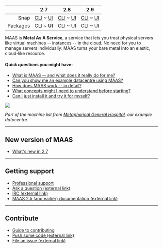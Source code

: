 <!-- deb-2-7-cli
||2.7|2.8|2.9|
|-----:|:-----:|:-----:|:-----:|
|Snap|[CLI](/t/maas-documentation-snap-2-7-cli/2838) ~ [UI](/t/maas-documentation-snap-2-7-ui/2839)|[CLI](/t/maas-documentation-snap-2-8-cli/2840) ~ [UI](/t/maas-documentation/25)|[CLI](/t/maas-documentation-snap-2-9-cli/2842) ~ [UI](/t/maas-documentation-snap-2-9-ui/2843)|
|Packages|**CLI** ~ [UI](/t/maas-documentation-deb-2-7-ui/2845)|[CLI](/t/maas-documentation-deb-2-8-cli/2846) ~ [UI](/t/maas-documentation-deb-2-8-ui/2847)|[CLI](/t/maas-documentation-deb-2-9-cli/2848) ~ [UI](/t/maas-documentation-deb-2-9-ui/2849)|
deb-2-7-cli -->

<!-- snap-2-7-cli
||2.7|2.8|2.9|
|-----:|:-----:|:-----:|:-----:|
|Snap|**CLI** ~ [UI](/t/maas-documentation-snap-2-7-ui/2839)|[CLI](/t/maas-documentation-snap-2-8-cli/2840) ~ [UI](/t/maas-documentation/25)|[CLI](/t/maas-documentation-snap-2-9-cli/2842) ~ [UI](/t/maas-documentation-snap-2-9-ui/2843)|
|Packages|[CLI](/t/maas-documentation-deb-2-7-cli/2844) ~ [UI](/t/maas-documentation-deb-2-7-ui/2845)|[CLI](/t/maas-documentation-deb-2-8-cli/2846) ~ [UI](/t/maas-documentation-deb-2-8-ui/2847)|[CLI](/t/maas-documentation-deb-2-9-cli/2848) ~ [UI](/t/maas-documentation-deb-2-9-ui/2849)|
snap-2-7-cli -->

<!-- snap-2-7-ui
|| 2.7 | 2.8 | 2.9|
|-----:|:-----:|:-----:|:-----:|
|Snap|[CLI](/t/maas-documentation-snap-2-7-cli/2838) ~ **UI**|[CLI](/t/maas-documentation-snap-2-8-cli/2840) ~ [UI](/t/maas-documentation/25)|[CLI](/t/maas-documentation-snap-2-9-cli/2842) ~ [UI](/t/maas-documentation-snap-2-9-ui/2843)|
|Packages|[CLI](/t/maas-documentation-deb-2-7-cli/2844) ~ [UI](/t/maas-documentation-deb-2-7-ui/2845)|[CLI](/t/maas-documentation-deb-2-8-cli/2846) ~ [UI](/t/maas-documentation-deb-2-8-ui/2847)|[CLI](/t/maas-documentation-deb-2-9-cli/2848) ~ [UI](/t/maas-documentation-deb-2-9-ui/2849)|
snap-2-7-ui -->

|| 2.7 | 2.8 | 2.9|
|-----:|:-----:|:-----:|:-----:|
|Snap|[CLI](maas-documentation-snap-2-7-cli/2838) ~ [UI](/t/maas-documentation-snap-2-7-ui/2839)|[CLI](/t/maas-documentation-snap-2-8-cli/2840) ~ [UI](/t/maas-documentation/25)|[CLI](/t/maas-documentation-snap-2-9-cli/2842) ~ [UI](/t/maas-documentation-snap-2-9-ui/2843)|
|Packages|[CLI](/t/maas-documentation-deb-2-7-cli/2844) ~ **UI**|[CLI](/t/maas-documentation-deb-2-8-cli/2846) ~ [UI](/t/maas-documentation-deb-2-8-ui/2847)|[CLI](/t/maas-documentation-deb-2-9-cli/2848) ~ [UI](/t/maas-documentation-deb-2-9-ui/2849)|

<!-- snap-2-8-cli
|| 2.7 | 2.8 | 2.9|
|-----:|:-----:|:-----:|:-----:|
|Snap|[CLI](/t/maas-documentation-snap-2-7-cli/2838) ~ [UI](/t/maas-documentation-snap-2-7-ui/2839) | **CLI** / [UI](/t/maas-documentation/25) |[CLI](/t/maas-documentation-snap-2-9-cli/2842) ~ [UI](/t/maas-documentation-snap-2-9-ui/2843) |
|Packages|[CLI](/t/maas-documentation-deb-2-7-cli/2844) ~ [UI](/t/maas-documentation-deb-2-7-ui/2845) |[CLI](/t/maas-documentation-deb-2-8-cli/2846) ~ [UI](/t/maas-documentation-deb-2-8-ui/2847) |[CLI](/t/maas-documentation-deb-2-9-cli/2848) ~ [UI](/t/maas-documentation-deb-2-9-ui/2849) |
snap-2-8-cli -->

<!-- snap-2-8-ui
|| 2.7 | 2.8 | 2.9|
|-----:|:-----:|:-----:|:-----:|
|Snap|[CLI](/t/maas-documentation-snap-2-7-cli/2838) ~ [UI](/t/maas-documentation-snap-2-7-ui/2839)|[CLI](/t/maas-documentation-snap-2-8-cli/2840) ~ **UI**|[CLI](/t/maas-documentation-snap-2-9-cli/2842) ~ [UI](/t/maas-documentation-snap-2-9-ui/2843)|
|Packages|[CLI](/t/maas-documentation-deb-2-7-cli/2844) ~ [UI](/t/maas-documentation-deb-2-7-ui/2845)|[CLI](/t/maas-documentation-deb-2-8-cli/2846) ~ [UI](/t/maas-documentation-deb-2-8-ui/2847)|[CLI](/t/maas-documentation-deb-2-9-cli/2848) ~ [UI](/t/maas-documentation-deb-2-9-ui/2849)|
snap-2-8-ui -->

<!-- deb-2-8-cli
|| 2.7 | 2.8 | 2.9|
|-----:|:-----:|:-----:|:-----:|
|Snap|[CLI](/t/maas-documentation-snap-2-7-cli/2838) ~ [UI](/t/maas-documentation-snap-2-7-ui/2839)|[CLI](/t/maas-documentation-snap-2-8-cli/2840) ~ [UI](/t/maas-documentation/25)|[CLI](/t/maas-documentation-snap-2-9-cli/2842) ~ [UI](/t/maas-documentation-snap-2-9-ui/2843)|
|Packages|[CLI](/t/maas-documentation-deb-2-7-cli/2844) ~ [UI](/t/maas-documentation-deb-2-7-ui/2845)|**CLI** ~  [UI](/t/maas-documentation-deb-2-8-ui/2847)|[CLI](/t/maas-documentation-deb-2-9-cli/2848) ~ [UI](/t/maas-documentation-deb-2-9-ui/2849)|
deb-2-8-cli -->

<!-- deb-2-8-ui
|| 2.7 | 2.8 | 2.9|
|-----:|:-----:|:-----:|:-----:|
|Snap|[CLI](/t/maas-documentation-snap-2-7-cli/2838) ~ [UI](/t/maas-documentation-snap-2-7-ui/2839)|[CLI](/t/maas-documentation-snap-2-8-cli/2840) ~ [UI](/t/maas-documentation/25)|[CLI](/t/maas-documentation-snap-2-9-cli/2842) ~ [UI](/t/maas-documentation-snap-2-9-ui/2843)|
|Packages|[CLI](/t/maas-documentation-deb-2-7-cli/2844) ~ [UI](/t/maas-documentation-deb-2-7-ui/2845)|[CLI](/t/maas-documentation-deb-2-8-cli/2846) ~ **UI**|[CLI](/t/maas-documentation-deb-2-9-cli/2848) ~ [UI](/t/maas-documentation-deb-2-9-ui/2849)|
deb-2-8-ui -->

<!-- snap-2-9-cli
|| 2.7 | 2.8 | 2.9|
|-----:|:-----:|:-----:|:-----:|
|Snap|[CLI](/t/maas-documentation-snap-2-7-cli/2838) ~ [UI](/t/maas-documentation-snap-2-7-ui/2839)|[CLI](/t/maas-documentation-snap-2-8-cli/2840) ~ [UI](/t/maas-documentation/25)|**CLI** ~  [UI](/t/maas-documentation-snap-2-9-ui/2843)|
|Packages|[CLI](/t/maas-documentation-deb-2-7-cli/2844) ~ [UI](/t/maas-documentation-deb-2-7-ui/2845)|[CLI](/t/maas-documentation-deb-2-8-cli/2846) ~ [UI](/t/maas-documentation-deb-2-8-ui/2847)|[CLI](/t/maas-documentation-deb-2-9-cli/2848) ~ [UI](/t/maas-documentation-deb-2-9-ui/2849)|
snap-2-9-cli -->

<!-- snap-2-9-ui
|| 2.7 | 2.8 | 2.9|
|-----:|:-----:|:-----:|:-----:|
|Snap|[CLI](/t/maas-documentation-snap-2-7-cli/2838) ~ [UI](/t/maas-documentation-snap-2-7-ui/2839)|[CLI](/t/maas-documentation-snap-2-8-cli/2840) ~ [UI](/t/maas-documentation/25)|[CLI](/t/maas-documentation-snap-2-9-cli/2842) ~ **UI**|
|Packages|[CLI](/t/maas-documentation-deb-2-7-cli/2844) ~ [UI](/t/maas-documentation-deb-2-7-ui/2845)|[CLI](/t/maas-documentation-deb-2-8-cli/2846) ~ [UI](/t/maas-documentation-deb-2-8-ui/2847)|[CLI](/t/maas-documentation-deb-2-9-cli/2848) ~ [UI](/t/maas-documentation-deb-2-9-ui/2849)|
snap-2-9-ui -->

<!-- deb-2-9-cli
|| 2.7 | 2.8 | 2.9|
|-----:|:-----:|:-----:|:-----:|
|Snap|[CLI](/t/maas-documentation-snap-2-7-cli/2838) ~ [UI](/t/maas-documentation-snap-2-7-ui/2839)|[CLI](/t/maas-documentation-snap-2-8-cli/2840) ~ [UI](/t/maas-documentation/25)|[CLI](/t/maas-documentation-snap-2-9-cli/2842) ~ [UI](/t/maas-documentation-snap-2-9-ui/2843)|
|Packages|[CLI](/t/maas-documentation-deb-2-7-cli/2844) ~ [UI](/t/maas-documentation-deb-2-7-ui/2845)|[CLI](/t/maas-documentation-deb-2-8-cli/2846) ~ [UI](/t/maas-documentation-deb-2-8-ui/2847)|**CLI** ~  [UI](/t/maas-documentation-deb-2-9-ui/2849)|
deb-2-9-cli -->

<!-- deb-2-9-ui
|| 2.7 | 2.8 | 2.9|
|-----:|:-----:|:-----:|:-----:|
|Snap|[CLI](/t/maas-documentation-snap-2-7-cli/2838) ~ [UI](/t/maas-documentation-snap-2-7-ui/2839)|[CLI](/t/maas-documentation-snap-2-8-cli/2840) ~ [UI](/t/maas-documentation/25)|[CLI](/t/maas-documentation-snap-2-9-cli/2842) ~ [UI](/t/maas-documentation-snap-2-9-ui/2843)|
|Packages|[CLI](/t/maas-documentation-deb-2-7-cli/2844) ~ [UI](/t/maas-documentation-deb-2-7-ui/2845)|[CLI](/t/maas-documentation-deb-2-8-cli/2846) ~ [UI](/t/maas-documentation-deb-2-8-ui/2847)|[CLI](/t/maas-documentation-deb-2-9-cli/2848) ~ **UI**|
deb-2-9-ui -->

MAAS is **Metal As A Service**, a service that lets you treat physical servers like virtual machines -- instances -- in the cloud.  No need for you to manage servers individually: MAAS turns your bare metal into an elastic, cloud-like resource.

#### Quick questions you might have:

* [What is MAAS -- and what does it really do for me?](/t/about-maas-deb-2-7-ui/2269)
* [Can you show me an example datacentre using MAAS?](/t/give-me-an-example-of-maas-deb-2-7-ui/2653)
* [How does MAAS work -- in detail?](/t/about-maas-deb-2-7-ui/2269#heading--how-maas-works)
* [What concepts might I need to understand before starting?](/t/concepts-and-terms-deb-2-7-ui/2521)
* [Can I just install it and try it for myself?](/t/explore-maas-deb-2-7-ui/2641)

<!-- snap-2-7-ui
* [What is MAAS -- and what does it really do for me?](/t/about-maas-snap-2-7-ui/2263)
* [Can you show me an example datacentre using MAAS?](/t/give-me-an-example-of-maas-snap-2-7-ui/2647)
* [How does MAAS work -- in detail?](/t/about-maas-snap-2-7-ui/2263#heading--how-maas-works)
* [What concepts might I need to understand before starting?](/t/concepts-and-terms-snap-2-7-ui/2515)
* [Can I just install it and try it for myself?](/t/explore-maas-snap-2-7-ui/2635)
snap-2-7-ui -->

<!-- deb-2-8-ui
* [What is MAAS -- and what does it really do for me?](/t/about-maas-deb-2-8-ui/2271)
* [Can you show me an example datacentre using MAAS?](/t/give-me-an-example-of-maas-deb-2-8-ui/2655)
* [How does MAAS work -- in detail?](/tabout-maas-deb-2-8-ui/2271#heading--how-maas-works)
* [What concepts might I need to understand before starting?](/t/concepts-and-terms-deb-2-8-ui/2523)
* [Can I just install it and try it for myself?](/t/explore-maas-deb-2-8-ui/2643)
deb-2-8-ui -->

<!-- snap-2-8-ui
* [What is MAAS -- and what does it really do for me?](/t/about-maas-snap-2-8-ui/2265)
* [Can you show me an example datacentre using MAAS?](/t/give-me-an-example-of-maas-snap-2-8-ui/2649)
* [How does MAAS work -- in detail?](/t/about-maas-snap-2-8-ui/2265#heading--how-maas-works)
* [What concepts might I need to understand before starting?](/t/concepts-and-terms-snap-2-8-ui/2517)
* [Can I just install it and try it for myself?](/t/explore-maas-snap-2-8-ui/2637)
snap-2-8-ui -->

<!-- deb-2-9-ui
* [What is MAAS -- and what does it really do for me?](/t/about-maas-deb-2-9-ui/2273)
* [Can you show me an example datacentre using MAAS?](/t/give-me-an-example-of-maas-deb-2-9-ui/2657)
* [How does MAAS work -- in detail?](/t/about-maas-deb-2-9-ui/2273#heading--how-maas-works)
* [What concepts might I need to understand before starting?](/t/concepts-and-terms-deb-2-9-ui/2525)
* [Can I just install it and try it for myself?](/t/explore-maas-deb-2-9-ui/2645)
deb-2-9-ui -->

<!-- snap-2-9-ui
* [What is MAAS -- and what does it really do for me?](/t/about-maas-snap-2-9-ui/2267)
* [Can you show me an example datacentre using MAAS?](/t/give-me-an-example-of-maas-snap-2-9-ui/2651)
* [How does MAAS work -- in detail?](/t/about-maas-snap-2-9-ui/2267#heading--how-maas-works)
* [What concepts might I need to understand before starting?](/t/concepts-and-terms-snap-2-9-ui/2519)
* [Can I just install it and try it for myself?](/t/explore-maas-snap-2-9-ui/2639)
snap-2-9-ui -->

<!-- deb-2-7-cli
* [What is MAAS -- and what does it really do for me?](/t/about-maas-deb-2-7-cli/2268)
* [Can you show me an example datacentre using MAAS?](/t/give-me-an-example-of-maas-deb-2-7-cli/2652)
* [How does MAAS work -- in detail?](/t/about-maas-deb-2-7-cli/2268#heading--how-maas-works)
* [What concepts might I need to understand before starting?](/t/concepts-and-terms-deb-2-7-cli/2520)
* [Can I just install it and try it for myself?](/t/explore-maas-deb-2-7-cli/2640)
deb-2-7-cli -->

<!-- snap-2-7-cli
* [What is MAAS -- and what does it really do for me?](/t/about-maas-snap-2-7-cli/2262)
* [Can you show me an example datacentre using MAAS?](/t/give-me-an-example-of-maas-snap-2-7-cli/2646)
* [How does MAAS work -- in detail?](/t/about-maas-snap-2-7-cli/2262#heading--how-maas-works)
* [What concepts might I need to understand before starting?](/t/concepts-and-terms-snap-2-7-cli/2514)
* [Can I just install it and try it for myself?](/t/explore-maas-snap-2-7-cli/2634)
snap-2-7-cli -->

<!-- deb-2-8-cli
* [What is MAAS -- and what does it really do for me?](/t/about-maas-deb-2-8-cli/2270)
* [Can you show me an example datacentre using MAAS?](/t/give-me-an-example-of-maas-deb-2-8-cli/2654)
* [How does MAAS work -- in detail?](/t/about-maas-deb-2-8-cli/2270#heading--how-maas-works)
* [What concepts might I need to understand before starting?](/t/concepts-and-terms-deb-2-8-cli/2522)
* [Can I just install it and try it for myself?](/t/explore-maas-deb-2-8-cli/2642)
deb-2-8-cli -->

<!-- snap-2-8-cli
* [What is MAAS -- and what does it really do for me?](/t/about-maas-snap-2-8-cli/2264)
* [Can you show me an example datacentre using MAAS?](/t/give-me-an-example-of-maas-snap-2-8-cli/2648)
* [How does MAAS work -- in detail?](/t/about-maas-snap-2-8-cli/2264#heading--how-maas-works)
* [What concepts might I need to understand before starting?](/t/concepts-and-terms-snap-2-8-cli/2516)
* [Can I just install it and try it for myself?](/t/explore-maas-snap-2-8-cli/2636)
snap-2-8-cli -->

<!-- deb-2-9-cli
* [What is MAAS -- and what does it really do for me?](/t/about-maas-deb-2-9-cli/2272)
* [Can you show me an example datacentre using MAAS?](/t/give-me-an-example-of-maas-deb-2-9-cli/2656)
* [How does MAAS work -- in detail?](/t/about-maas-deb-2-9-cli/2272#heading--how-maas-works)
* [What concepts might I need to understand before starting?](/t/concepts-and-terms-deb-2-9-cli/2524)
* [Can I just install it and try it for myself?](/t/explore-maas-deb-2-9-cli/2644)
deb-2-9-cli -->

<!-- snap-2-9-cli
* [What is MAAS -- and what does it really do for me?](/t/about-maas-snap-2-9-cli/2266)
* [Can you show me an example datacentre using MAAS?](/t/give-me-an-example-of-maas-snap-2-9-cli/2650)
* [How does MAAS work -- in detail?](/t/about-maas-snap-2-9-cli/2266#heading--how-maas-works)
* [What concepts might I need to understand before starting?](/t/concepts-and-terms-snap-2-9-cli/2518)
* [Can I just install it and try it for myself?](/t/explore-maas-snap-2-9-cli/2638)
snap-2-9-cli -->

<a href="https://discourse.maas.io/uploads/default/original/1X/18456dbd3fbfec14eddd044816fd0719692282da.jpeg" target = "_blank"><img src="https://discourse.maas.io/uploads/default/original/1X/18456dbd3fbfec14eddd044816fd0719692282da.jpeg"></a>

*Part of the machine list from [Metaphorical General Hospital](/t/give-me-an-example-of-maas-deb-2-7-ui/2653), our example datacentre.*

<!-- deb-2-8-ui
<a href="https://discourse.maas.io/uploads/default/original/1X/18456dbd3fbfec14eddd044816fd0719692282da.jpeg" target = "_blank"><img src="https://discourse.maas.io/uploads/default/original/1X/18456dbd3fbfec14eddd044816fd0719692282da.jpeg"></a>

*Part of the machine list from [Metaphorical General Hospital](/t/give-me-an-example-of-maas-deb-2-8-ui/2655), our example datacentre.*
 deb-2-8-ui -->

<!-- deb-2-9-ui
<a href="https://discourse.maas.io/uploads/default/original/1X/18456dbd3fbfec14eddd044816fd0719692282da.jpeg" target = "_blank"><img src="https://discourse.maas.io/uploads/default/original/1X/18456dbd3fbfec14eddd044816fd0719692282da.jpeg"></a>

*Part of the machine list from [Metaphorical General Hospital](/t/give-me-an-example-of-maas-deb-2-9-ui/2657), our example datacentre.*
 deb-2-9-ui -->

<!-- snap-2-7-ui
<a href="https://discourse.maas.io/uploads/default/original/1X/18456dbd3fbfec14eddd044816fd0719692282da.jpeg" target = "_blank"><img src="https://discourse.maas.io/uploads/default/original/1X/18456dbd3fbfec14eddd044816fd0719692282da.jpeg"></a>

*Part of the machine list from [Metaphorical General Hospital](/t/about-maas-snap-2-7-ui/2263#heading--how-maas-works), our example datacentre.*
 snap-2-7-ui -->

<!-- snap-2-8-ui 
<a href="https://discourse.maas.io/uploads/default/original/1X/18456dbd3fbfec14eddd044816fd0719692282da.jpeg" target = "_blank"><img src="https://discourse.maas.io/uploads/default/original/1X/18456dbd3fbfec14eddd044816fd0719692282da.jpeg"></a>

*Part of the machine list from [Metaphorical General Hospital](/t/give-me-an-example-of-maas-snap-2-8-ui/2649), our example datacentre.*
 snap-2-8-ui -->

<!-- snap-2-9-ui
<a href="https://discourse.maas.io/uploads/default/original/1X/18456dbd3fbfec14eddd044816fd0719692282da.jpeg" target = "_blank"><img src="https://discourse.maas.io/uploads/default/original/1X/18456dbd3fbfec14eddd044816fd0719692282da.jpeg"></a>

*Part of the machine list from [Metaphorical General Hospital](/t/about-maas-snap-2-9-ui/2267#heading--how-maas-works), our example datacentre.*
 snap-2-9-ui -->

<!-- deb-2-7-cli 
<a href="https://discourse.maas.io/uploads/default/original/1X/a496ac76977909f3403160ca96a1bb7224e785f5.jpeg" target = "_blank"><img src="https://discourse.maas.io/uploads/default/original/1X/a496ac76977909f3403160ca96a1bb7224e785f5.jpeg">
</a>

*Part of the machine list from [Metaphorical General Hospital](/t/give-me-an-example-of-maas-deb-2-7-cli/2652), our example datacentre, generated with the [basic machine list](/t/the-cli-cookbook/2218#heading--basic-machine-list) recipe in our [CLI cookbook](/t/the-cli-cookbook/2218).*
 deb-2-7-cli -->

<!-- deb-2-8-cli
<a href="https://discourse.maas.io/uploads/default/original/1X/a496ac76977909f3403160ca96a1bb7224e785f5.jpeg" target = "_blank"><img src="https://discourse.maas.io/uploads/default/original/1X/a496ac76977909f3403160ca96a1bb7224e785f5.jpeg">
</a>

*Part of the machine list from [Metaphorical General Hospital](/t/give-me-an-example-of-maas-deb-2-8-cli/2654), our example datacentre, generated with the [basic machine list](/t/the-cli-cookbook/2218#heading--basic-machine-list) recipe in our [CLI cookbook](/t/the-cli-cookbook/2218).*
 deb-2-8-cli -->

<!-- deb-2-9-cli 
<a href="https://discourse.maas.io/uploads/default/original/1X/a496ac76977909f3403160ca96a1bb7224e785f5.jpeg" target = "_blank"><img src="https://discourse.maas.io/uploads/default/original/1X/a496ac76977909f3403160ca96a1bb7224e785f5.jpeg">
</a>

*Part of the machine list from [Metaphorical General Hospital](/t/give-me-an-example-of-maas-deb-2-9-cli/2656), our example datacentre, generated with the [basic machine list](/t/the-cli-cookbook/2218#heading--basic-machine-list) recipe in our [CLI cookbook](/t/the-cli-cookbook/2218).*
 deb-2-9-cli -->

<!-- snap-2-7-cli
<a href="https://discourse.maas.io/uploads/default/original/1X/a496ac76977909f3403160ca96a1bb7224e785f5.jpeg" target = "_blank"><img src="https://discourse.maas.io/uploads/default/original/1X/a496ac76977909f3403160ca96a1bb7224e785f5.jpeg">
</a>

*Part of the machine list from [Metaphorical General Hospital](/t/give-me-an-example-of-maas-snap-2-7-cli/2646), our example datacentre, generated with the [basic machine list](/t/the-cli-cookbook/2218#heading--basic-machine-list) recipe in our [CLI cookbook](/t/the-cli-cookbook/2218).*
 snap-2-7-cli -->

<!-- snap-2-8-cli 
<a href="https://discourse.maas.io/uploads/default/original/1X/a496ac76977909f3403160ca96a1bb7224e785f5.jpeg" target = "_blank"><img src="https://discourse.maas.io/uploads/default/original/1X/a496ac76977909f3403160ca96a1bb7224e785f5.jpeg">
</a>

*Part of the machine list from [Metaphorical General Hospital](/t/give-me-an-example-of-maas-snap-2-8-cli/2648), our example datacentre, generated with the [basic-machine-list](/t/the-cli-cookbook/2218#heading--basic-machine-list) recipe in our [CLI cookbook](/t/the-cli-cookbook/2218).*
 snap-2-8-cli -->

<!-- snap-2-9-cli
<a href="https://discourse.maas.io/uploads/default/original/1X/a496ac76977909f3403160ca96a1bb7224e785f5.jpeg" target = "_blank"><img src="https://discourse.maas.io/uploads/default/original/1X/a496ac76977909f3403160ca96a1bb7224e785f5.jpeg">
</a>

*Part of the machine list from [Metaphorical General Hospital](/t/give-me-an-example-of-maas-snap-2-9-cli/2650), our example datacentre, generated with the [basic machine list](/t/the-cli-cookbook/2218#heading--basic-machine-list) recipe in our [CLI cookbook](/t/the-cli-cookbook/2218).*
 snap-2-9-cli -->

---

<h2 id="heading--whats-new">New version of MAAS</h2>

<!-- deb-2-8-cli deb-2-8-ui snap-2-8-cli snap-2-8-ui
- [What's new in 2.8](https://discourse.maas.io/t/whats-new-in-maas-2-8/1655)
deb-2-8-cli deb-2-8-ui snap-2-8-cli snap-2-8-ui -->

- [What's new in 2.7](https://discourse.maas.io/t/whats-new-in-maas-2-7/1306)

<!-- deb-2-9-cli deb-2-9-ui snap-2-9-cli snap-2-9-ui
- What's new in 2.9 (under development)
deb-2-9-cli deb-2-9-ui snap-2-9-cli snap-2-9-ui -->

---

<h2 id="heading--getting-support">Getting support</h2>

- [Professional support](https://maas.io/contact-us)
- [Ask a question (external link)](http://askubuntu.com/questions/tagged/maas)
- [IRC (external link)](http://webchat.freenode.net/?channels=maas)
- [MAAS 2.5 (and earlier) documentation (external link)](https://old-docs.maas.io/2.5/en/)

---

<h2 id="heading--contribute">Contribute</h2>

- [Guide to contributing](/t/writing-guide/747)
- [Push some code (external link)](https://launchpad.net/maas)
- [File an issue (external link)](https://bugs.launchpad.net/maas/+filebug)